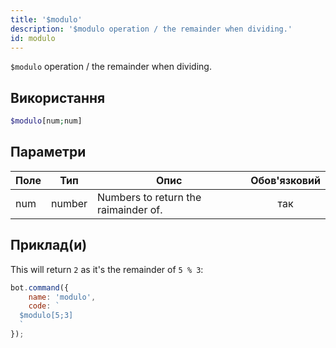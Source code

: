 ```yaml
---
title: '$modulo'
description: '$modulo operation / the remainder when dividing.'
id: modulo
---
```


`$modulo` operation / the remainder when dividing.

## Використання

```php
$modulo[num;num]
```

## Параметри

| Поле | Тип    | Опис                                 | Обов'язковий |
| ---- | ------ | ------------------------------------ |:------------:|
| num  | number | Numbers to return the raimainder of. |     так      |

## Приклад(и)

This will return `2` as it's the remainder of `5 % 3`:

```javascript
bot.command({
    name: 'modulo',
    code: `
  $modulo[5;3]
  `
});
```
